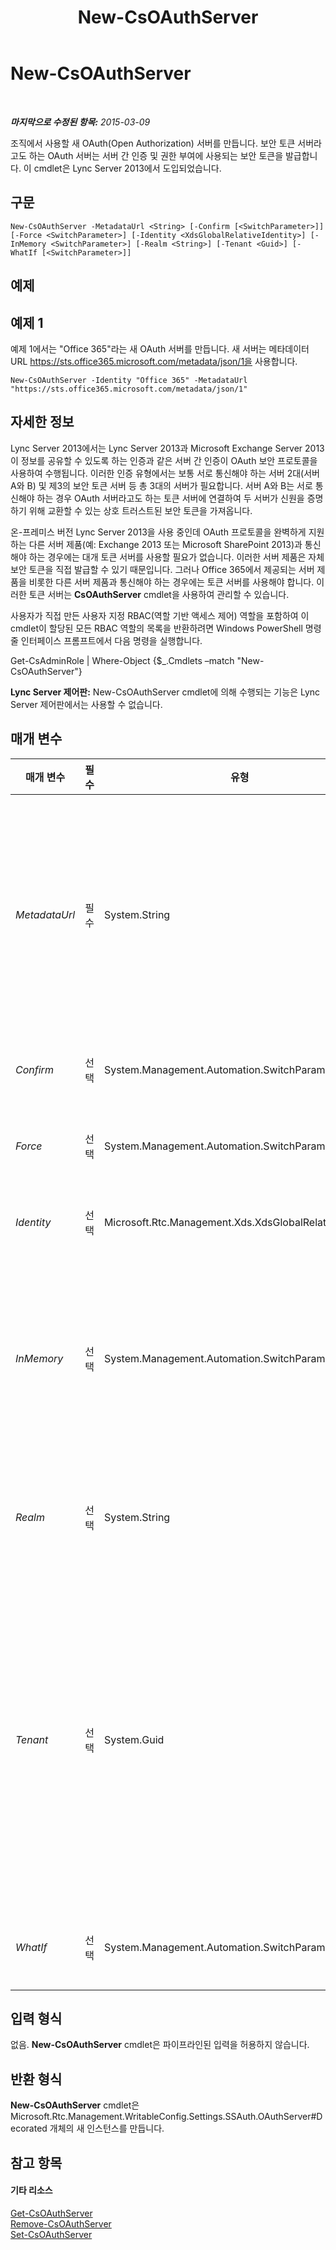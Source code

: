 ﻿---
title: New-CsOAuthServer
TOCTitle: New-CsOAuthServer
ms:assetid: b9d10216-a743-4e62-9cf0-6d5fb55dd64e
ms:mtpsurl: https://technet.microsoft.com/ko-kr/library/JJ205206(v=OCS.15)
ms:contentKeyID: 49304839
ms.date: 08/10/2015
mtps_version: v=OCS.15
ms.translationtype: HT
---

# New-CsOAuthServer

 

_**마지막으로 수정된 항목:** 2015-03-09_

조직에서 사용할 새 OAuth(Open Authorization) 서버를 만듭니다. 보안 토큰 서버라고도 하는 OAuth 서버는 서버 간 인증 및 권한 부여에 사용되는 보안 토큰을 발급합니다. 이 cmdlet은 Lync Server 2013에서 도입되었습니다.

## 구문

    New-CsOAuthServer -MetadataUrl <String> [-Confirm [<SwitchParameter>]] [-Force <SwitchParameter>] [-Identity <XdsGlobalRelativeIdentity>] [-InMemory <SwitchParameter>] [-Realm <String>] [-Tenant <Guid>] [-WhatIf [<SwitchParameter>]]

## 예제

## 예제 1

예제 1에서는 "Office 365"라는 새 OAuth 서버를 만듭니다. 새 서버는 메타데이터 URL https://sts.office365.microsoft.com/metadata/json/1을 사용합니다.

    New-CsOAuthServer -Identity "Office 365" -MetadataUrl "https://sts.office365.microsoft.com/metadata/json/1"

## 자세한 정보

Lync Server 2013에서는 Lync Server 2013과 Microsoft Exchange Server 2013이 정보를 공유할 수 있도록 하는 인증과 같은 서버 간 인증이 OAuth 보안 프로토콜을 사용하여 수행됩니다. 이러한 인증 유형에서는 보통 서로 통신해야 하는 서버 2대(서버 A와 B) 및 제3의 보안 토큰 서버 등 총 3대의 서버가 필요합니다. 서버 A와 B는 서로 통신해야 하는 경우 OAuth 서버라고도 하는 토큰 서버에 연결하여 두 서버가 신원을 증명하기 위해 교환할 수 있는 상호 트러스트된 보안 토큰을 가져옵니다.

온-프레미스 버전 Lync Server 2013을 사용 중인데 OAuth 프로토콜을 완벽하게 지원하는 다른 서버 제품(예: Exchange 2013 또는 Microsoft SharePoint 2013)과 통신해야 하는 경우에는 대개 토큰 서버를 사용할 필요가 없습니다. 이러한 서버 제품은 자체 보안 토큰을 직접 발급할 수 있기 때문입니다. 그러나 Office 365에서 제공되는 서버 제품을 비롯한 다른 서버 제품과 통신해야 하는 경우에는 토큰 서버를 사용해야 합니다. 이러한 토큰 서버는 **CsOAuthServer** cmdlet을 사용하여 관리할 수 있습니다.

사용자가 직접 만든 사용자 지정 RBAC(역할 기반 액세스 제어) 역할을 포함하여 이 cmdlet이 할당된 모든 RBAC 역할의 목록을 반환하려면 Windows PowerShell 명령줄 인터페이스 프롬프트에서 다음 명령을 실행합니다.

Get-CsAdminRole | Where-Object {$\_.Cmdlets –match "New-CsOAuthServer"}

**Lync Server 제어판:** New-CsOAuthServer cmdlet에 의해 수행되는 기능은 Lync Server 제어판에서는 사용할 수 없습니다.

## 매개 변수


<table>
<colgroup>
<col style="width: 25%" />
<col style="width: 25%" />
<col style="width: 25%" />
<col style="width: 25%" />
</colgroup>
<thead>
<tr class="header">
<th>매개 변수</th>
<th>필수</th>
<th>유형</th>
<th>설명</th>
</tr>
</thead>
<tbody>
<tr class="odd">
<td><p><em>MetadataUrl</em></p></td>
<td><p>필수</p></td>
<td><p>System.String</p></td>
<td><p>서버에 대한 WS-FederationMetadata가 게시되는 URL입니다. 서버는 메타데이터를 사용하여 교환할 토큰 유형 및 해당 토큰에 서명하는 데 사용할 키 유형에 합의합니다. <strong>New-CsOAuthServer</strong> cmdlet을 실행할 때는 지정한 URL을 사용할 수 있어야 하며, 그렇지 않으면 명령이 실패합니다.</p></td>
</tr>
<tr class="even">
<td><p><em>Confirm</em></p></td>
<td><p>선택</p></td>
<td><p>System.Management.Automation.SwitchParameter</p></td>
<td><p>명령을 실행하기 전에 확인 메시지를 표시합니다.</p></td>
</tr>
<tr class="odd">
<td><p><em>Force</em></p></td>
<td><p>선택</p></td>
<td><p>System.Management.Automation.SwitchParameter</p></td>
<td><p>명령을 실행할 때 발생할 수 있는 심각하지 않은 오류 메시지를 표시하지 않습니다.</p></td>
</tr>
<tr class="even">
<td><p><em>Identity</em></p></td>
<td><p>선택</p></td>
<td><p>Microsoft.Rtc.Management.Xds.XdsGlobalRelativeIdentity</p></td>
<td><p>OAuth 서버를 식별하는 데 사용되는 고유한 이름입니다.</p></td>
</tr>
<tr class="odd">
<td><p><em>InMemory</em></p></td>
<td><p>선택</p></td>
<td><p>System.Management.Automation.SwitchParameter</p></td>
<td><p>개체를 실제로 영구 변경 사항으로 커밋하지 않고 개체 참조를 만듭니다. 이 매개 변수와 함께 호출된 이 cmdlet의 결과를 변수로 할당하면 개체 참조의 속성을 변경한 후 이 cmdlet과 일치하는 Set- cmdlet을 호출하여 해당 변경 사항을 커밋할 수 있습니다.</p></td>
</tr>
<tr class="even">
<td><p><em>Realm</em></p></td>
<td><p>선택</p></td>
<td><p>System.String</p></td>
<td><p>서버 간 보안 컨테이너입니다. 기본적으로 Lync Server 2013에서는 기본 SIP 도메인을 OAuth 영역으로 사용합니다.</p></td>
</tr>
<tr class="odd">
<td><p><em>Tenant</em></p></td>
<td><p>선택</p></td>
<td><p>System.Guid</p></td>
<td><p>새 OAuth 서버를 만드는 대상 비즈니스용 Skype Online 테넌트 계정의 GUID(Globally Unique Identifier)입니다. 예를 들면 다음과 같습니다.</p>
<p>-Tenant &quot;38aad667-af54-4397-aaa7-e94c79ec2308&quot;</p>
<p>다음 명령을 실행하여 각 테넌트에 대해 테넌트 ID를 반환할 수 있습니다.</p>
<p>Get-CsTenant | Select-Object DisplayName, TenantID</p></td>
</tr>
<tr class="even">
<td><p><em>WhatIf</em></p></td>
<td><p>선택</p></td>
<td><p>System.Management.Automation.SwitchParameter</p></td>
<td><p>명령을 실제로 실행하지 않고도 명령이 실행될 경우 발생할 수 있는 현상을 설명합니다.</p></td>
</tr>
</tbody>
</table>


## 입력 형식

없음. **New-CsOAuthServer** cmdlet은 파이프라인된 입력을 허용하지 않습니다.

## 반환 형식

**New-CsOAuthServer** cmdlet은 Microsoft.Rtc.Management.WritableConfig.Settings.SSAuth.OAuthServer\#Decorated 개체의 새 인스턴스를 만듭니다.

## 참고 항목

#### 기타 리소스

[Get-CsOAuthServer](get-csoauthserver.md)  
[Remove-CsOAuthServer](remove-csoauthserver.md)  
[Set-CsOAuthServer](set-csoauthserver.md)

